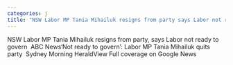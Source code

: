 ```yaml
---
categories: j
title: "NSW Labor MP Tania Mihailuk resigns from party says Labor not ready to govern  ABC News"
---
```

NSW Labor MP Tania Mihailuk resigns from party, says Labor not ready to govern&nbsp;&nbsp;ABC News‘Not ready to govern’: Labor MP Tania Mihailuk quits party&nbsp;&nbsp;Sydney Morning HeraldView Full coverage on Google News